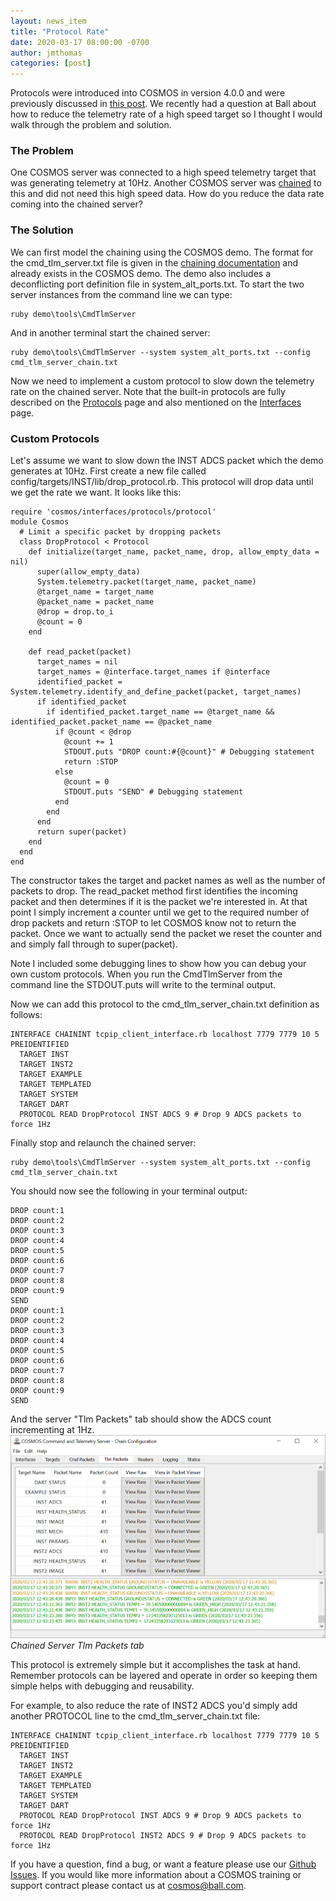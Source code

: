 ```yaml
---
layout: news_item
title: "Protocol Rate"
date: 2020-03-17 08:00:00 -0700
author: jmthomas
categories: [post]
---
```


Protocols were introduced into COSMOS in version 4.0.0 and were previously discussed in [this post](/news/2019/06/05/protocols/). We recently had a question at Ball about how to reduce the telemetry rate of a high speed target so I thought I would walk through the problem and solution.

### The Problem

One COSMOS server was connected to a high speed telemetry target that was generating telemetry at 10Hz. Another COSMOS server was [chained](/docs/chaining/) to this and did not need this high speed data. How do you reduce the data rate coming into the chained server?

### The Solution

We can first model the chaining using the COSMOS demo. The format for the cmd_tlm_server.txt file is given in the [chaining documentation](https://cosmosc2.com/docs/chaining#example-cmdtlmserver-configuration-for-child-cmd_tlm_server_chaintxt) and already exists in the COSMOS demo. The demo also includes a deconflicting port definition file in system_alt_ports.txt. To start the two server instances from the command line we can type:

```
ruby demo\tools\CmdTlmServer
```

And in another terminal start the chained server:

```
ruby demo\tools\CmdTlmServer --system system_alt_ports.txt --config cmd_tlm_server_chain.txt
```

Now we need to implement a custom protocol to slow down the telemetry rate on the chained server. Note that the built-in protocols are fully described on the [Protocols](/docs/protocols) page and also mentioned on the [Interfaces](/docs/v4/interfaces#protocols) page.

### Custom Protocols

Let's assume we want to slow down the INST ADCS packet which the demo generates at 10Hz. First create a new file called config/targets/INST/lib/drop_protocol.rb. This protocol will drop data until we get the rate we want. It looks like this:

```
require 'cosmos/interfaces/protocols/protocol'
module Cosmos
  # Limit a specific packet by dropping packets
  class DropProtocol < Protocol
    def initialize(target_name, packet_name, drop, allow_empty_data = nil)
      super(allow_empty_data)
      System.telemetry.packet(target_name, packet_name)
      @target_name = target_name
      @packet_name = packet_name
      @drop = drop.to_i
      @count = 0
    end

    def read_packet(packet)
      target_names = nil
      target_names = @interface.target_names if @interface
      identified_packet = System.telemetry.identify_and_define_packet(packet, target_names)
      if identified_packet
        if identified_packet.target_name == @target_name && identified_packet.packet_name == @packet_name
          if @count < @drop
            @count += 1
            STDOUT.puts "DROP count:#{@count}" # Debugging statement
            return :STOP
          else
            @count = 0
            STDOUT.puts "SEND" # Debugging statement
          end
        end
      end
      return super(packet)
    end
  end
end
```

The constructor takes the target and packet names as well as the number of packets to drop. The read_packet method first identifies the incoming packet and then determines if it is the packet we're interested in. At that point I simply increment a counter until we get to the required number of drop packets and return :STOP to let COSMOS know not to return the packet. Once we want to actually send the packet we reset the counter and and simply fall through to super(packet).

Note I included some debugging lines to show how you can debug your own custom protocols. When you run the CmdTlmServer from the command line the STDOUT.puts will write to the terminal output.

Now we can add this protocol to the cmd_tlm_server_chain.txt definition as follows:

```
INTERFACE CHAININT tcpip_client_interface.rb localhost 7779 7779 10 5 PREIDENTIFIED
  TARGET INST
  TARGET INST2
  TARGET EXAMPLE
  TARGET TEMPLATED
  TARGET SYSTEM
  TARGET DART
  PROTOCOL READ DropProtocol INST ADCS 9 # Drop 9 ADCS packets to force 1Hz
```

Finally stop and relaunch the chained server:

```
ruby demo\tools\CmdTlmServer --system system_alt_ports.txt --config cmd_tlm_server_chain.txt
```

You should now see the following in your terminal output:

```
DROP count:1
DROP count:2
DROP count:3
DROP count:4
DROP count:5
DROP count:6
DROP count:7
DROP count:8
DROP count:9
SEND
DROP count:1
DROP count:2
DROP count:3
DROP count:4
DROP count:5
DROP count:6
DROP count:7
DROP count:8
DROP count:9
SEND
```

And the server "Tlm Packets" tab should show the ADCS count incrementing at 1Hz.
![Server Tlm Packets](/img/2020_03_17_server.png)<br/>
_Chained Server Tlm Packets tab_

This protocol is extremely simple but it accomplishes the task at hand. Remember protocols can be layered and operate in order so keeping them simple helps with debugging and reusability.

For example, to also reduce the rate of INST2 ADCS you'd simply add another PROTOCOL line to the cmd_tlm_server_chain.txt file:

```
INTERFACE CHAININT tcpip_client_interface.rb localhost 7779 7779 10 5 PREIDENTIFIED
  TARGET INST
  TARGET INST2
  TARGET EXAMPLE
  TARGET TEMPLATED
  TARGET SYSTEM
  TARGET DART
  PROTOCOL READ DropProtocol INST ADCS 9 # Drop 9 ADCS packets to force 1Hz
  PROTOCOL READ DropProtocol INST2 ADCS 9 # Drop 9 ADCS packets to force 1Hz
```

If you have a question, find a bug, or want a feature please use our [Github Issues](https://github.com/BallAerospace/COSMOS/issues). If you would like more information about a COSMOS training or support contract please contact us at <cosmos@ball.com>.
